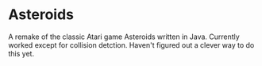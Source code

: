 Asteroids
=====
A remake of the classic Atari game Asteroids written in Java. Currently worked except for collision detction. Haven't figured out a clever way to do this yet.